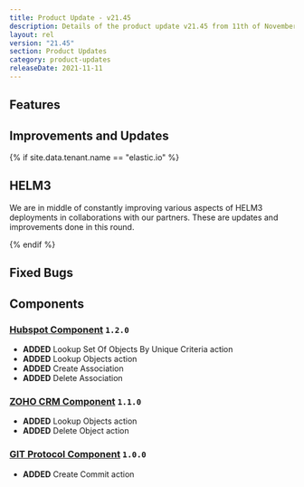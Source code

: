 ```yaml
---
title: Product Update - v21.45
description: Details of the product update v21.45 from 11th of November 2021.
layout: rel
version: "21.45"
section: Product Updates
category: product-updates
releaseDate: 2021-11-11
---
```



## Features


## Improvements and Updates

{% if site.data.tenant.name == "elastic.io" %}

## HELM3

We are in middle of constantly improving various aspects of HELM3 deployments in
collaborations with our partners. These are updates and improvements done in
this round.


{% endif %}


## Fixed Bugs


## Components

### [Hubspot Component](/components/hubspot/) `1.2.0`

*   **ADDED** Lookup Set Of Objects By Unique Criteria action
*   **ADDED** Lookup Objects action
*   **ADDED** Create Association
*   **ADDED** Delete Association


### [ZOHO CRM Component](/components/zoho-crm/) `1.1.0`

*   **ADDED** Lookup Objects action
*   **ADDED** Delete Object action

### [GIT Protocol Component](/components/git-protocol/) `1.0.0`

*   **ADDED** Create Commit action
